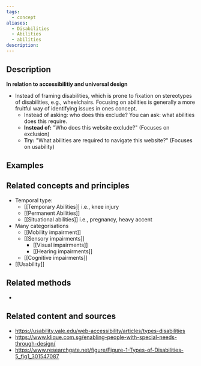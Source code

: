 ```yaml
---
tags:
  - concept
aliases:
  - Disabilities
  - Abilities
  - abilities
description:
---
```


## Description

**In relation to accessibilitiy and universal design**
- Instead of framing disabilities, which is prone to fixation on stereotypes of disabilities, e.g., wheelchairs. Focusing on abilities is generally a more fruitful way of identifying issues in ones concept. 
	- Instead of asking: who does this exclude? You can ask: what abilities does this require.
	- **Instead of:** "Who does this website exclude?" (Focuses on exclusion)
	- **Try:** "What abilities are required to navigate this website?" (Focuses on usability)

## Examples 


## Related concepts and principles
- Temporal type:
	- [[Temporary Abilities]] i.e., knee injury
	- [[Permanent Abilities]] 
	- [[Situational abilities]] i.e., pregnancy, heavy accent 
- Many categorisations 
	- [[Mobility impairment]]
	- [[Sensory impairments]]
		- [[Visual impairments]]
		- [[Hearing impairments]]
	- [[Cognitive impairments]]
- [[Usability]]
## Related methods
- 

## Related content and sources
- https://usability.yale.edu/web-accessibility/articles/types-disabilities
- https://www.klique.com.sg/enabling-people-with-special-needs-through-design/
- https://www.researchgate.net/figure/Figure-1-Types-of-Disabilities-5_fig1_301547087